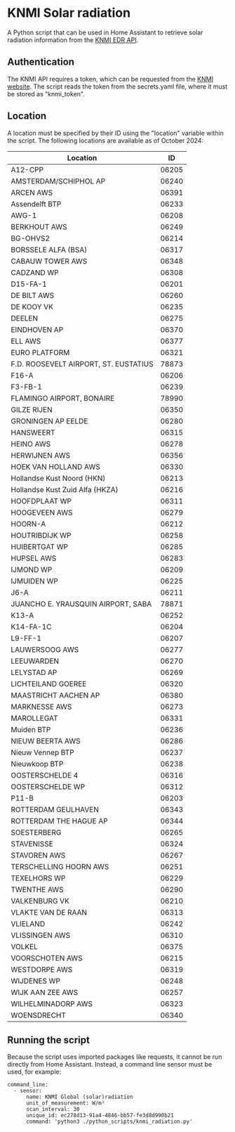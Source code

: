 # KNMI Solar radiation
A Python script that can be used in Home Assistant to retrieve solar radiation information from the [KNMI EDR API](https://developer.dataplatform.knmi.nl/edr-api).

## Authentication
The KNMI API requires a token, which can be requested from the [KNMI website](https://developer.dataplatform.knmi.nl/apis). The script reads the token from the secrets.yaml file, where it must be stored as "knmi_token".

## Location
A location must be specified by their ID using the "location" variable within the script. The following locations are available as of October 2024:

|Location| ID |
|--|--|
| A12-CPP                               | 06205 |
| AMSTERDAM/SCHIPHOL AP                 | 06240 |
| ARCEN AWS                             | 06391 |
| Assendelft BTP                        | 06233 |
| AWG-1                                 | 06208 |
| BERKHOUT AWS                          | 06249 |
| BG-OHVS2                              | 06214 |
| BORSSELE ALFA (BSA)                   | 06317 |
| CABAUW TOWER AWS                      | 06348 |
| CADZAND WP                            | 06308 |
| D15-FA-1                              | 06201 |
| DE BILT AWS                           | 06260 |
| DE KOOY VK                            | 06235 |
| DEELEN                                | 06275 |
| EINDHOVEN AP                          | 06370 |
| ELL AWS                               | 06377 |
| EURO PLATFORM                         | 06321 |
| F.D. ROOSEVELT AIRPORT, ST. EUSTATIUS | 78873 |
| F16-A                                 | 06206 |
| F3-FB-1                               | 06239 |
| FLAMINGO AIRPORT, BONAIRE             | 78990 |
| GILZE RIJEN                           | 06350 |
| GRONINGEN AP EELDE                    | 06280 |
| HANSWEERT                             | 06315 |
| HEINO AWS                             | 06278 |
| HERWIJNEN AWS                         | 06356 |
| HOEK VAN HOLLAND AWS                  | 06330 |
| Hollandse Kust Noord (HKN)            | 06213 |
| Hollandse Kust Zuid Alfa (HKZA)       | 06216 |
| HOOFDPLAAT WP                         | 06311 |
| HOOGEVEEN AWS                         | 06279 |
| HOORN-A                               | 06212 |
| HOUTRIBDIJK WP                        | 06258 |
| HUIBERTGAT WP                         | 06285 |
| HUPSEL AWS                            | 06283 |
| IJMOND WP                             | 06209 |
| IJMUIDEN WP                           | 06225 |
| J6-A                                  | 06211 |
| JUANCHO E. YRAUSQUIN AIRPORT, SABA    | 78871 |
| K13-A                                 | 06252 |
| K14-FA-1C                             | 06204 |
| L9-FF-1                               | 06207 |
| LAUWERSOOG AWS                        | 06277 |
| LEEUWARDEN                            | 06270 |
| LELYSTAD AP                           | 06269 |
| LICHTEILAND GOEREE                    | 06320 |
| MAASTRICHT AACHEN AP                  | 06380 |
| MARKNESSE AWS                         | 06273 |
| MAROLLEGAT                            | 06331 |
| Muiden BTP                            | 06236 |
| NIEUW BEERTA AWS                      | 06286 |
| Nieuw Vennep BTP                      | 06237 |
| Nieuwkoop BTP                         | 06238 |
| OOSTERSCHELDE 4                       | 06316 |
| OOSTERSCHELDE WP                      | 06312 |
| P11-B                                 | 06203 |
| ROTTERDAM GEULHAVEN                   | 06343 |
| ROTTERDAM THE HAGUE AP                | 06344 |
| SOESTERBERG                           | 06265 |
| STAVENISSE                            | 06324 |
| STAVOREN AWS                          | 06267 |
| TERSCHELLING HOORN AWS                | 06251 |
| TEXELHORS WP                          | 06229 |
| TWENTHE AWS                           | 06290 |
| VALKENBURG VK                         | 06210 |
| VLAKTE VAN DE RAAN                    | 06313 |
| VLIELAND                              | 06242 |
| VLISSINGEN AWS                        | 06310 |
| VOLKEL                                | 06375 |
| VOORSCHOTEN AWS                       | 06215 |
| WESTDORPE AWS                         | 06319 |
| WIJDENES WP                           | 06248 |
| WIJK AAN ZEE AWS                      | 06257 |
| WILHELMINADORP AWS                    | 06323 |
| WOENSDRECHT                           | 06340 |


## Running the script
Because the script uses imported packages like requests, it cannot be run directly from Home Assistant. Instead, a command line sensor must be used, for example:

	command_line:
	  - sensor:
	      name: KNMI Global (solar)radiation
	      unit_of_measurement: W/m²
	      scan_interval: 30
	      unique_id: ec278d13-91a4-4846-bb57-fe3d8d990b21
	      command: 'python3 ./python_scripts/knmi_radiation.py'
